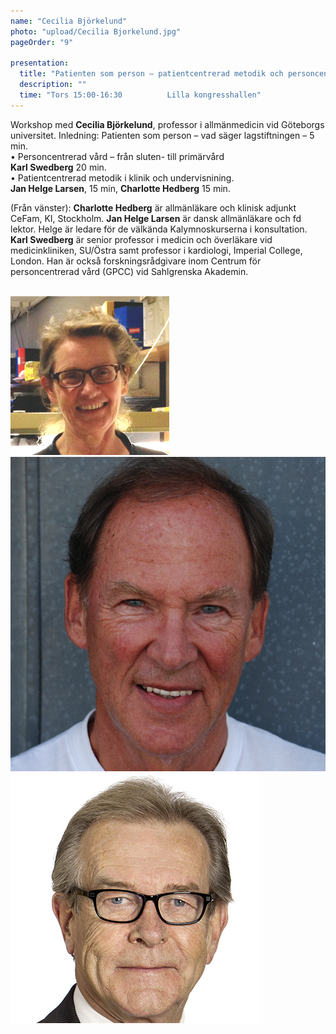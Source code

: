 ```yaml
---
name: "Cecilia Björkelund"
photo: "upload/Cecilia Bjorkelund.jpg"
pageOrder: "9"

presentation:
  title: "Patienten som person – patientcentrerad metodik och personcentrerad vård i kliniken."
  description: ""
  time: "Tors 15:00-16:30          Lilla kongresshallen"  
---
```


Workshop med **Cecilia Björkelund**, professor i allmänmedicin vid Göteborgs universitet.
Inledning: Patienten som person – vad säger lagstiftningen – 5 min.<br>
•   Personcentrerad vård – från sluten- till primärvård<br> 
**Karl Swedberg** 20 min.<br>
•   Patientcentrerad metodik i klinik och undervisnining.<br> 
**Jan Helge Larsen**,  15 min, **Charlotte Hedberg** 15 min.<br>

(Från vänster): **Charlotte Hedberg** är allmänläkare och klinisk adjunkt CeFam, KI, Stockholm. 
**Jan Helge Larsen** är dansk allmänläkare och fd lektor. Helge är ledare för de välkända Kalymnoskurserna i konsultation. 
 **Karl Swedberg** är senior professor i medicin och överläkare vid medicinkliniken, SU/Östra samt professor i kardiologi, Imperial College, London. Han är också forskningsrådgivare inom Centrum för personcentrerad vård (GPCC) vid Sahlgrenska Akademin.
 
 <br>
 <img class="photo" src="upload/Charlotte Hedberg.jpg"><img class="photo" src="upload/JHL.jpg"><img class="photo" src="upload/Karl Swedberg.jpg">
